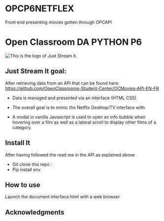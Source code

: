 # OPCP6NETFLEX
Front end presenting movies gotten through OPCAPI

# Open Classroom DA PYTHON P6

![](logo.PNG "This is the logo of Just Stream it.")

## Just Stream It goal:

After retrieving data from an API that can be found here:
https://github.com/OpenClassrooms-Student-Center/OCMovies-API-EN-FR

* Data is managed and presented via an interface (HTML CSS)

* The overall goal is to mimic the Netflix Desktop/TV interface with:

* A modal in vanilla Javascript is used to open an info bubble when hovering over a film as well as a lateral scroll to display other films of a category.

## Install It
After having followed the read me in the API as explained above

* Git clone this repo :
* Pip install env


## How to use
Launch the document interface.html with a web browser

## Acknowledgments
